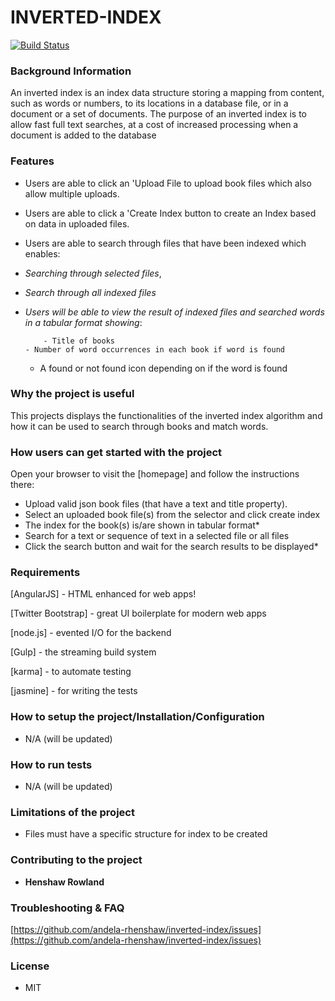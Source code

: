 # **INVERTED-INDEX**
[![Build Status](https://travis-ci.org/andela-rhenshaw/inverted-index.svg?branch=master)](https://travis-ci.org/andela-rhenshaw/inverted-index)



### Background Information
An inverted index is an index data structure storing a mapping from content, such as words or numbers, to its locations in a database file, or in a document or a set of documents. The purpose of an inverted index is to allow fast full text searches, at a cost of increased processing when a document is added to the database

### Features

- Users are able to click an 'Upload File to upload book files which also allow multiple uploads.

- Users are able to click a 'Create Index button to create an Index based on data in uploaded files.

- Users are able to search through files that have been indexed which enables:
 - *Searching through selected files*,
 - *Search through all indexed files*
 - *Users will be able to view the result of indexed files and searched words in a tabular format showing*:

           - Title of books
	   - Number of word occurrences in each book if word is found
	- A found or not found icon depending on if the word is found

### Why the project is useful
This projects displays the functionalities of the inverted index algorithm and how it can be used to search through books and match words.

### How users can get started with the project
Open your browser to visit the [homepage] and follow the instructions there:
 
- Upload valid json book files (that have a text and title property).
- Select an uploaded book file(s) from the selector and click create index
- The index for the book(s) is/are shown in tabular format*
- Search for a text or sequence of text in a selected file or all files
- Click the search button and wait for the search results to be displayed*

### Requirements
[AngularJS] - HTML enhanced for web apps!

[Twitter Bootstrap] - great UI boilerplate for modern web apps

[node.js] - evented I/O for the backend
	 
[Gulp] - the streaming build system
	 
[karma] - to automate testing
	 
[jasmine] - for writing the tests

### How to setup the project/Installation/Configuration
- N/A (will be updated)

### How to run tests
- N/A (will be updated)

### Limitations of the project
- Files must have a specific structure for index to be created

### Contributing to the project
- **Henshaw Rowland**

### Troubleshooting & FAQ
[https://github.com/andela-rhenshaw/inverted-index/issues](https://github.com/andela-rhenshaw/inverted-index/issues)

### License
- MIT
